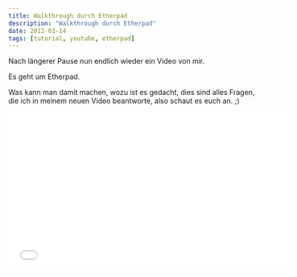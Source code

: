 ```yaml
---
title: Walkthrough durch Etherpad
description: "Walkthrough durch Etherpad"
date: 2012-03-14
tags: [tutorial, youtube, etherpad]
---
```


Nach längerer Pause nun endlich wieder ein Video von mir.

Es geht um Etherpad.

Was kann man damit machen, wozu ist es gedacht, dies sind alles Fragen,
die ich in meinem neuen Video beantworte, also schaut es euch an. ;)

<iframe width="560" height="315" src="//www.youtube.com/embed/QojQgfl5i0M" frameborder="0"> </iframe>